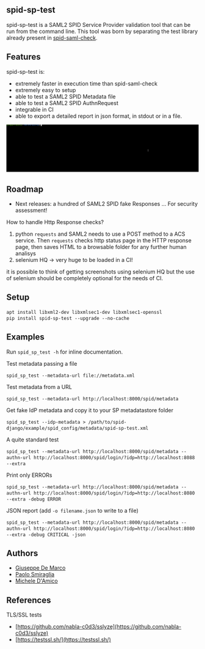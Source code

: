 spid-sp-test
------------
spid-sp-test is a SAML2 SPID Service Provider validation tool that can be run from the command line.
This tool was born by separating the test library already present in [spid-saml-check](https://github.com/italia/spid-saml-check).


Features
--------

spid-sp-test is:

- extremely faster in execution time than spid-saml-check
- extremely easy to setup
- able to test a SAML2 SPID Metadata file
- able to test a SAML2 SPID AuthnRequest
- integrable in CI
- able to export a detailed report in json format, in stdout or in a file.

![example](gallery/example2.gif)


Roadmap
-------

- Next releases: a hundred of SAML2 SPID fake Responses ... For security assessment!

How to handle Http Response checks?

1. python `requests` and SAML2 needs to use a POST method to a ACS service. Then `requests` checks http status page in the HTTP response page, then saves HTML to a browsable folder for any further human analisys
2. selenium HQ -> very huge to be loaded in a CI!

it is possible to think of getting screenshots using selenium HQ but the use of selenium should be completely optional for the needs of CI.

Setup
-----

````
apt install libxml2-dev libxmlsec1-dev libxmlsec1-openssl
pip install spid-sp-test --upgrade --no-cache
````

Examples
--------

Run `spid_sp_test -h` for inline documentation.

Test metadata passing a file
````
spid_sp_test --metadata-url file://metadata.xml
````

Test metadata from a URL
````
spid_sp_test --metadata-url http://localhost:8000/spid/metadata
````

Get fake IdP metadata and copy it to your SP metadatastore folder
````
spid_sp_test --idp-metadata > /path/to/spid-django/example/spid_config/metadata/spid-sp-test.xml
````

A quite standard test
````
spid_sp_test --metadata-url http://localhost:8000/spid/metadata --authn-url http://localhost:8000/spid/login/?idp=http://localhost:8088 --extra
````

Print only ERRORs
````
spid_sp_test --metadata-url http://localhost:8000/spid/metadata --authn-url http://localhost:8000/spid/login/?idp=http://localhost:8080 --extra -debug ERROR
````

JSON report (add `-o filename.json` to write to a file)
````
spid_sp_test --metadata-url http://localhost:8000/spid/metadata --authn-url http://localhost:8000/spid/login/?idp=http://localhost:8080 --extra -debug CRITICAL -json
````


Authors
-------

- [Giuseppe De Marco](https://github.com/peppelinux)
- [Paolo Smiraglia](https://github.com/psmiraglia)
- [Michele D'Amico](https://github.com/damikael)


References
----------

TLS/SSL tests
- [https://github.com/nabla-c0d3/sslyze](https://github.com/nabla-c0d3/sslyze)
- [https://testssl.sh/](https://testssl.sh/)
